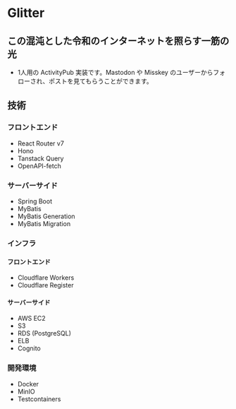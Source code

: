 # Glitter

## この混沌とした令和のインターネットを照らす一筋の光
- 1人用の ActivityPub 実装です。Mastodon や Misskey のユーザーからフォローされ、ポストを見てもらうことができます。

## 技術
### フロントエンド
- React Router v7
- Hono
- Tanstack Query
- OpenAPI-fetch

### サーバーサイド
- Spring Boot
- MyBatis
- MyBatis Generation
- MyBatis Migration

### インフラ
#### フロントエンド
- Cloudflare Workers
- Cloudflare Register

#### サーバーサイド
- AWS EC2
- S3
- RDS (PostgreSQL)
- ELB
- Cognito

### 開発環境
- Docker
- MinIO
- Testcontainers
